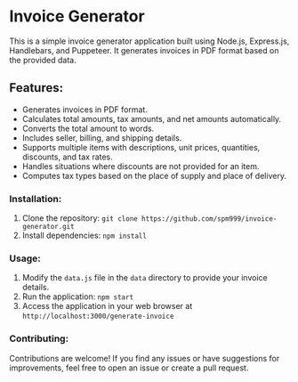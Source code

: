 # **Invoice Generator**

This is a simple invoice generator application built using Node.js, Express.js, Handlebars, and Puppeteer. It generates invoices in PDF format based on the provided data.

## **Features:**

* Generates invoices in PDF format.
* Calculates total amounts, tax amounts, and net amounts automatically.
* Converts the total amount to words.
* Includes seller, billing, and shipping details.
* Supports multiple items with descriptions, unit prices, quantities, discounts, and tax rates.
* Handles situations where discounts are not provided for an item.
* Computes tax types based on the place of supply and place of delivery.

### **Installation:**

1. Clone the repository: `git clone https://github.com/spm999/invoice-generator.git`
2. Install dependencies:  `npm install`

### **Usage:**

1. Modify the `data.js` file in the `data` directory to provide your invoice details.
2. Run the application: `npm start`
3. Access the application in your web browser at `http://localhost:3000/generate-invoice`

### **Contributing:**

Contributions are welcome! If you find any issues or have suggestions for improvements, feel free to open an issue or create a pull request.
